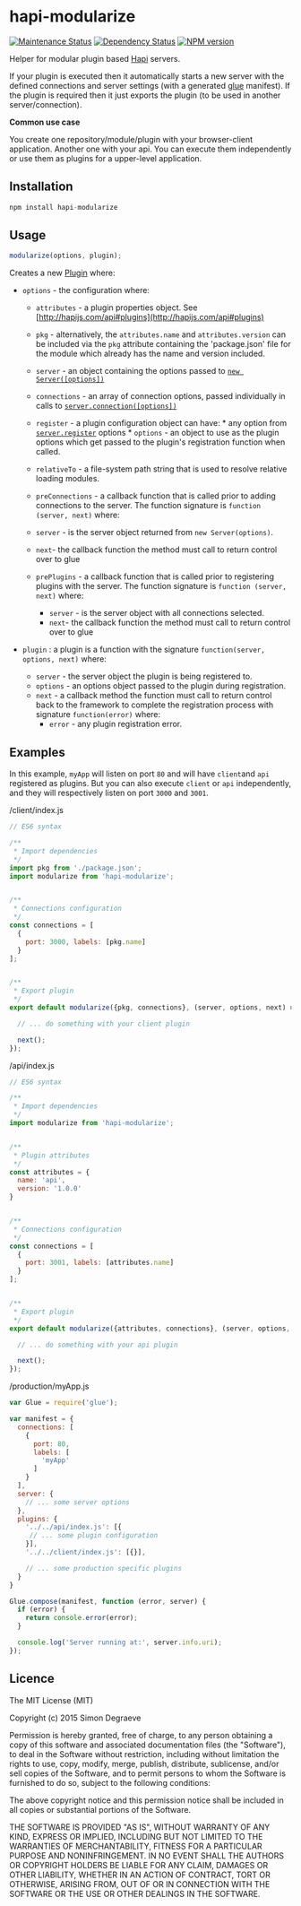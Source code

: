 # hapi-modularize

[![Maintenance Status][status-image]][status-url] [![Dependency Status][deps-image]][deps-url] [![NPM version][npm-image]][npm-url]

Helper for modular plugin based [Hapi](https://github.com/hapijs/hapi) servers.

If your plugin is executed then it automatically starts a new server with the defined connections and server settings (with a generated [glue](https://github.com/hapijs/glue) manifest). If the plugin is required then it just exports the plugin (to be used in another server/connection).

**Common use case**

You create one repository/module/plugin with your browser-client application. Another one with your api. You can execute them independently or use them as plugins for a upper-level application.

## Installation

```js
npm install hapi-modularize
```

## Usage

```js
modularize(options, plugin);
```

Creates a new [Plugin](http://hapijs.com/api#plugins) where:

- `options` - the configuration where:

  - `attributes` - a plugin properties object. See [http://hapijs.com/api#plugins](http://hapijs.com/api#plugins)

   - `pkg` - alternatively, the `attributes.name` and `attributes.version` can be included via the `pkg` attribute containing the 'package.json' file for the module which already has the name and version included.

  - `server` - an object containing the options passed to [`new Server([options])`](http://hapijs.com/api#new-serveroptions)

  - `connections` - an array of connection options, passed individually in calls to [`server.connection([options])`](http://hapijs.com/api#serverconnectionoptions)

  - `register` - a plugin configuration object can have:
        * any option from [`server.register`](http://hapijs.com/api#serverregisterplugins-options-callback) options
        * `options` - an object to use as the plugin options which get passed to the plugin's registration function when called.

  - `relativeTo` - a file-system path string that is used to resolve relative loading modules.

  -  `preConnections` - a callback function that is called prior to adding connections to the server. The function signature is `function (server, next)` where:
    - `server` - is the server object returned from `new Server(options)`.
    - `next`-  the callback function the method must call to return control over to glue

  - `prePlugins` - a callback function that is called prior to registering plugins with the server. The function signature is `function (server, next)` where:
    - `server` - is the server object with all connections selected.
    - `next`-  the callback function the method must call to return control over to glue

- `plugin` : a plugin is a function with the signature `function(server, options, next)` where:

  - `server` - the server object the plugin is being registered to.
  - `options` - an options object passed to the plugin during registration.
  - `next` - a callback method the function must call to return control back to the framework to complete the registration process with signature `function(error)` where:
    - `error` - any plugin registration error.



## Examples

In this example, `myApp` will listen on port `80` and will have `client`and `api` registered as plugins. But you can also execute `client` or `api` independently, and they will respectively listen on port `3000` and `3001`.

/client/index.js
```js
// ES6 syntax

/**
 * Import dependencies
 */
import pkg from './package.json';
import modularize from 'hapi-modularize';


/**
 * Connections configuration
 */
const connections = [
  {
    port: 3000, labels: [pkg.name]
  }
];


/**
 * Export plugin
 */
export default modularize({pkg, connections}, (server, options, next) => {

  // ... do something with your client plugin

  next();
});

```

/api/index.js
```js
// ES6 syntax

/**
 * Import dependencies
 */
import modularize from 'hapi-modularize';


/**
 * Plugin attributes
 */
const attributes = {
  name: 'api',
  version: '1.0.0'
}


/**
 * Connections configuration
 */
const connections = [
  {
    port: 3001, labels: [attributes.name]
  }
];


/**
 * Export plugin
 */
export default modularize({attributes, connections}, (server, options, next) => {

  // ... do something with your api plugin

  next();
});

```

/production/myApp.js
```js
var Glue = require('glue');

var manifest = {
  connections: [
    {
      port: 80,
      labels: [
        'myApp'
      ]
    }
  ],
  server: {
    // ... some server options
  },
  plugins: {
    '../../api/index.js': [{
     // ... some plugin configuration
    }],
    '../../client/index.js': [{}],

    // ... some production specific plugins
  }
}

Glue.compose(manifest, function (error, server) {
  if (error) {
    return console.error(error);
  }

  console.log('Server running at:', server.info.uri);
});
```

## Licence

The MIT License (MIT)

Copyright (c) 2015 Simon Degraeve

Permission is hereby granted, free of charge, to any person obtaining a copy
of this software and associated documentation files (the "Software"), to deal
in the Software without restriction, including without limitation the rights
to use, copy, modify, merge, publish, distribute, sublicense, and/or sell
copies of the Software, and to permit persons to whom the Software is
furnished to do so, subject to the following conditions:

The above copyright notice and this permission notice shall be included in all
copies or substantial portions of the Software.

THE SOFTWARE IS PROVIDED "AS IS", WITHOUT WARRANTY OF ANY KIND, EXPRESS OR
IMPLIED, INCLUDING BUT NOT LIMITED TO THE WARRANTIES OF MERCHANTABILITY,
FITNESS FOR A PARTICULAR PURPOSE AND NONINFRINGEMENT. IN NO EVENT SHALL THE
AUTHORS OR COPYRIGHT HOLDERS BE LIABLE FOR ANY CLAIM, DAMAGES OR OTHER
LIABILITY, WHETHER IN AN ACTION OF CONTRACT, TORT OR OTHERWISE, ARISING FROM,
OUT OF OR IN CONNECTION WITH THE SOFTWARE OR THE USE OR OTHER DEALINGS IN THE
SOFTWARE.


[status-url]: https://github.com/SimonDegraeve/hapi-modularize/pulse
[status-image]: http://img.shields.io/badge/status-maintained-brightgreen.svg?style=flat-square

[deps-url]: https://david-dm.org/SimonDegraeve/hapi-modularize
[deps-image]: https://img.shields.io/david/SimonDegraeve/hapi-modularize.svg?style=flat-square

[npm-url]: https://npmjs.org/package/hapi-modularize
[npm-image]: http://img.shields.io/npm/v/hapi-modularize.svg?style=flat-square